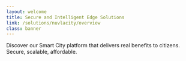 ```yaml
---
layout: welcome
title: Secure and Intelligent Edge Solutions
link: /solutions/nuvlacity/overview
class: banner
---
```


Discover our Smart City platform that delivers real benefits to citizens. Secure, scalable, affordable. 
